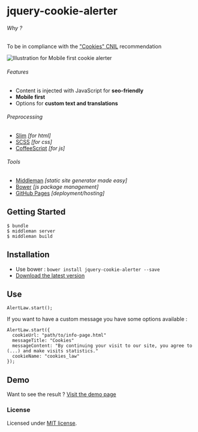 # jquery-cookie-alerter

###### Why ?

To be in compliance with the ["Cookies" CNIL](http://www.cnil.fr/vos-obligations/sites-web-cookies-et-autres-traceurs/outils-et-codes-sources/la-mesure-daudience/) recommendation

![Illustration for Mobile first cookie alerter](https://raw.githubusercontent.com/siliconsalad/jquery-cookie-alerter/master/source/assets/images/mobile.png)

###### Features

- Content is injected with JavaScript for __seo-friendly__
- __Mobile first__
- Options for __custom text and translations__

###### Preprocessing
- [Slim](http://slim-lang.com) *[for html]*
- [SCSS](http://sass-lang.com) *[for css]*
- [CoffeeScript](http://coffeescript.org) *[for js]*

###### Tools
- [Middleman](http://middlemanapp.com) *[static site generator made easy]*
- [Bower](http://bower.io) *[js package management]*
- [GitHub Pages](http://pages.github.com) *[deployment/hosting]*

## Getting Started

    $ bundle
    $ middleman server
    $ middleman build

## Installation

- Use bower : `bower install jquery-cookie-alerter --save`
- [Download the latest version](https://github.com/siliconsalad/jquery-cookie-alerter/archive/master.zip)

## Use

    AlertLaw.start();

If you want to have a custom message you have some options available :

    AlertLaw.start({
      cookieUrl: "path/to/info-page.html"
      messageTitle: "Cookies"
      messageContent: "By continuing your visit to our site, you agree to (...) and make visits statistics."
      cookieName: "cookies_law"
    });

## Demo

Want to see the result ? [Visit the demo page](http://siliconsalad.github.io/jquery-cookie-alerter/)

### License

Licensed under [MIT license](LICENSE).
